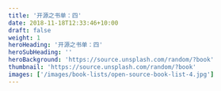 ```yaml
---
title: '开源之书单：四'
date: 2018-11-18T12:33:46+10:00
draft: false
weight: 1
heroHeading: '开源之书单：四'
heroSubHeading: ''
heroBackground: 'https://source.unsplash.com/random/?book'
thumbnail: 'https://source.unsplash.com/random/?book'
images: ['/images/book-lists/open-source-book-list-4.jpg']
---
```



